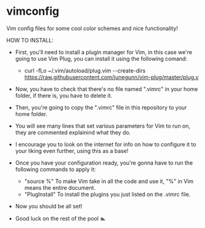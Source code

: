 # vimconfig
Vim config files for some cool color schemes and nice functionality!

HOW TO INSTALL:

- First, you'll need to install a plugin manager for Vim, in this case we're going to use Vim Plug, you can install it using the following comand:
	- curl -fLo ~/.vim/autoload/plug.vim --create-dirs \
    https://raw.githubusercontent.com/junegunn/vim-plug/master/plug.v 

- Now, you have to check that there's no file named ".vimrc" in your home folder, if there is, you have to delete it.

- Then, you're going to copy the ".vimrc" file in this repository to your home folder.

- You will see many lines that set various parameters for Vim to run on, they are commented explainind what they do.

- I encourage you to look on the internet for info on how to configure it to your liking even further, using this as a base! 

- Once you have your configuration ready, you're gonna have to run the following commands to apply it:
	- "source %" To make Vim take in all the code and use it, "%" in Vim means the entire document.
	- "PlugInstall" To install the plugins you just listed on the .vimrc file.

- Now you should be all set!

- Good luck on the rest of the pool 🏊

